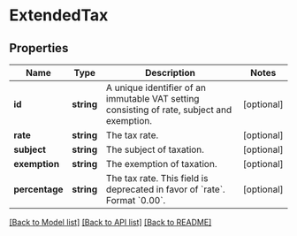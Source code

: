 # ExtendedTax

## Properties
Name | Type | Description | Notes
------------ | ------------- | ------------- | -------------
**id** | **string** | A unique identifier of an immutable VAT setting consisting of rate, subject and exemption. | [optional] 
**rate** | **string** | The tax rate. | [optional] 
**subject** | **string** | The subject of taxation. | [optional] 
**exemption** | **string** | The exemption of taxation. | [optional] 
**percentage** | **string** | The tax rate. This field is deprecated in favor of &#x60;rate&#x60;. Format &#x60;0.00&#x60;. | [optional] 

[[Back to Model list]](../../README.md#documentation-for-models) [[Back to API list]](../../README.md#documentation-for-api-endpoints) [[Back to README]](../../README.md)

